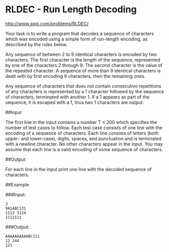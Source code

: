 # RLDEC - Run Length Decoding

http://www.spoj.com/problems/RLDEC/

Your task is to write a program that decodes a sequence of characters which was encoded using a simple form of run-length encoding, as described by the rules below.

Any sequence of between 2 to 9 identical characters is encoded by two characters. The first character is the length of the sequence, represented by one of the characters 2 through 9. The second character is the value of the repeated character. A sequence of more than 9 identical characters is dealt with by first encoding 9 characters, then the remaining ones.

Any sequence of characters that does not contain consecutive repetitions of any characters is represented by a 1 character followed by the sequence of characters, terminated with another 1. If a 1 appears as part of the sequence, it is escaped with a 1, thus two 1 characters are output.

##Input

The first line in the input contains a number T ≤ 200 which specifies the number of test cases to follow. Each test case consists of one line with the encoding of a sequence of characters. Each line consists of letters (both upper- and lower-case), digits, spaces, and punctuation and is terminated with a newline character. No other characters appear in the input. You may assume that each line is a valid encoding of some sequence of characters.

##Output

For each line in the input print one line with the decoded sequence of characters.

##Example

###Input:

    3
    9A1ABC131
    1112 3124
    1112111

###Output:

    AAAAAAAAAABC111
    12 344
    121
